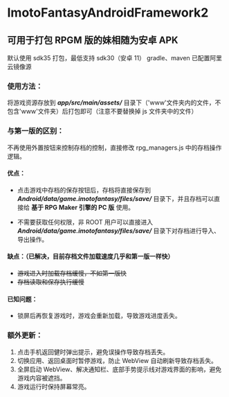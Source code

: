 # ImotoFantasyAndroidFramework2

## 可用于打包 RPGM 版的妹相随为安卓 APK

默认使用 sdk35 打包，最低支持 sdk30（安卓 11）
gradle、maven 已配置阿里云镜像源

### 使用方法：

将游戏资源存放到 **_app/src/main/assets/_** 目录下（'www'文件夹内的文件，不包含'www'文件夹）后打包即可（注意不要替换掉 js 文件夹中的文件）

### 与第一版的区别：

不再使用外置按钮来控制存档的控制，直接修改 rpg_managers.js 中的存档操作逻辑。

#### 优点：

- 点击游戏中存档的保存按钮后，存档将直接保存到 **_Android/data/game.imotofantasy/files/save/_** 目录下，并且存档可以直接给 **基于 RPG Maker 引擎的 PC 版** 使用。

- 不需要获取任何权限，非 ROOT 用户可以直接进入 **_Android/data/game.imotofantasy/files/save/_** 目录下对存档进行导入、导出操作。

#### 缺点：（已解决，目前存档文件加载速度几乎和第一版一样快）

- ~~游戏进入时加载存档缓慢，不如第一版快~~
- ~~存档读取和保存执行缓慢~~

#### 已知问题：

- 锁屏后再恢复游戏时，游戏会重新加载，导致游戏进度丢失。

### 额外更新：

1. 点击手机返回健时弹出提示，避免误操作导致存档丢失。
2. 切换应用、返回桌面时暂停游戏，防止 WebView 自动刷新导致存档丢失。
3. 全屏启动 WebView、解决通知栏、底部手势提示线对游戏界面的影响，避免游戏内容被遮挡。
4. 游戏运行时保持屏幕常亮。
